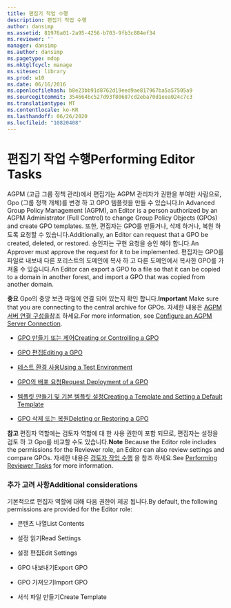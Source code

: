 ```yaml
---
title: 편집기 작업 수행
description: 편집기 작업 수행
author: dansimp
ms.assetid: 81976a01-2a95-4256-b703-9fb3c884ef34
ms.reviewer: ''
manager: dansimp
ms.author: dansimp
ms.pagetype: mdop
ms.mktglfcycl: manage
ms.sitesec: library
ms.prod: w10
ms.date: 06/16/2016
ms.openlocfilehash: b8e23bb91d8762d19eed9ae817967ba5a57505a9
ms.sourcegitcommit: 354664bc527d93f80687cd2eba70d1eea024c7c3
ms.translationtype: MT
ms.contentlocale: ko-KR
ms.lasthandoff: 06/26/2020
ms.locfileid: "10820408"
---
```

# <span data-ttu-id="c5378-103">편집기 작업 수행</span><span class="sxs-lookup"><span data-stu-id="c5378-103">Performing Editor Tasks</span></span>


<span data-ttu-id="c5378-104">AGPM (고급 그룹 정책 관리)에서 편집기는 AGPM 관리자가 권한을 부여한 사람으로, Gpo (그룹 정책 개체)를 변경 하 고 GPO 템플릿을 만들 수 있습니다.</span><span class="sxs-lookup"><span data-stu-id="c5378-104">In Advanced Group Policy Management (AGPM), an Editor is a person authorized by an AGPM Administrator (Full Control) to change Group Policy Objects (GPOs) and create GPO templates.</span></span> <span data-ttu-id="c5378-105">또한, 편집자는 GPO를 만들거나, 삭제 하거나, 복원 하도록 요청할 수 있습니다.</span><span class="sxs-lookup"><span data-stu-id="c5378-105">Additionally, an Editor can request that a GPO be created, deleted, or restored.</span></span> <span data-ttu-id="c5378-106">승인자는 구현 요청을 승인 해야 합니다.</span><span class="sxs-lookup"><span data-stu-id="c5378-106">An Approver must approve the request for it to be implemented.</span></span> <span data-ttu-id="c5378-107">편집자는 GPO를 파일로 내보내 다른 포리스트의 도메인에 복사 하 고 다른 도메인에서 복사한 GPO를 가져올 수 있습니다.</span><span class="sxs-lookup"><span data-stu-id="c5378-107">An Editor can export a GPO to a file so that it can be copied to a domain in another forest, and import a GPO that was copied from another domain.</span></span>

<span data-ttu-id="c5378-108">**중요**  Gpo의 중앙 보관 파일에 연결 되어 있는지 확인 합니다.</span><span class="sxs-lookup"><span data-stu-id="c5378-108">**Important** Make sure that you are connecting to the central archive for GPOs.</span></span> <span data-ttu-id="c5378-109">자세한 내용은 [AGPM 서버 연결 구성을](configure-an-agpm-server-connection-agpm40.md)참조 하세요.</span><span class="sxs-lookup"><span data-stu-id="c5378-109">For more information, see [Configure an AGPM Server Connection](configure-an-agpm-server-connection-agpm40.md).</span></span>

 

-   [<span data-ttu-id="c5378-110">GPO 만들기 또는 제어</span><span class="sxs-lookup"><span data-stu-id="c5378-110">Creating or Controlling a GPO</span></span>](creating-or-controlling-a-gpo-agpm40-ed.md)

-   [<span data-ttu-id="c5378-111">GPO 편집</span><span class="sxs-lookup"><span data-stu-id="c5378-111">Editing a GPO</span></span>](editing-a-gpo-agpm40.md)

-   [<span data-ttu-id="c5378-112">테스트 환경 사용</span><span class="sxs-lookup"><span data-stu-id="c5378-112">Using a Test Environment</span></span>](using-a-test-environment.md)

-   [<span data-ttu-id="c5378-113">GPO의 배포 요청</span><span class="sxs-lookup"><span data-stu-id="c5378-113">Request Deployment of a GPO</span></span>](request-deployment-of-a-gpo-agpm40.md)

-   [<span data-ttu-id="c5378-114">템플릿 만들기 및 기본 템플릿 설정</span><span class="sxs-lookup"><span data-stu-id="c5378-114">Creating a Template and Setting a Default Template</span></span>](creating-a-template-and-setting-a-default-template-agpm40.md)

-   [<span data-ttu-id="c5378-115">GPO 삭제 또는 복원</span><span class="sxs-lookup"><span data-stu-id="c5378-115">Deleting or Restoring a GPO</span></span>](deleting-or-restoring-a-gpo-agpm40.md)

<span data-ttu-id="c5378-116">**참고**  편집자 역할에는 검토자 역할에 대 한 사용 권한이 포함 되므로, 편집자는 설정을 검토 하 고 Gpo를 비교할 수도 있습니다.</span><span class="sxs-lookup"><span data-stu-id="c5378-116">**Note** Because the Editor role includes the permissions for the Reviewer role, an Editor can also review settings and compare GPOs.</span></span> <span data-ttu-id="c5378-117">자세한 내용은 [검토자 작업 수행](performing-reviewer-tasks-agpm40.md) 을 참조 하세요.</span><span class="sxs-lookup"><span data-stu-id="c5378-117">See [Performing Reviewer Tasks](performing-reviewer-tasks-agpm40.md) for more information.</span></span>

 

### <span data-ttu-id="c5378-118">추가 고려 사항</span><span class="sxs-lookup"><span data-stu-id="c5378-118">Additional considerations</span></span>

<span data-ttu-id="c5378-119">기본적으로 편집자 역할에 대해 다음 권한이 제공 됩니다.</span><span class="sxs-lookup"><span data-stu-id="c5378-119">By default, the following permissions are provided for the Editor role:</span></span>

-   <span data-ttu-id="c5378-120">콘텐츠 나열</span><span class="sxs-lookup"><span data-stu-id="c5378-120">List Contents</span></span>

-   <span data-ttu-id="c5378-121">설정 읽기</span><span class="sxs-lookup"><span data-stu-id="c5378-121">Read Settings</span></span>

-   <span data-ttu-id="c5378-122">설정 편집</span><span class="sxs-lookup"><span data-stu-id="c5378-122">Edit Settings</span></span>

-   <span data-ttu-id="c5378-123">GPO 내보내기</span><span class="sxs-lookup"><span data-stu-id="c5378-123">Export GPO</span></span>

-   <span data-ttu-id="c5378-124">GPO 가져오기</span><span class="sxs-lookup"><span data-stu-id="c5378-124">Import GPO</span></span>

-   <span data-ttu-id="c5378-125">서식 파일 만들기</span><span class="sxs-lookup"><span data-stu-id="c5378-125">Create Template</span></span>

 

 





